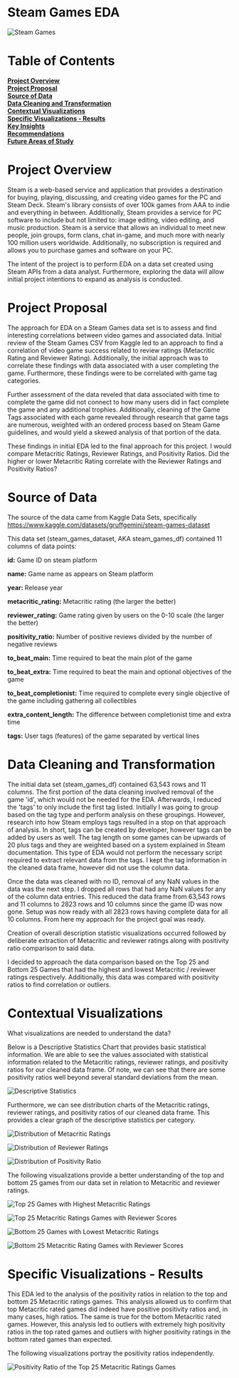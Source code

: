 # Steam Games EDA
![Steam Games](https://github.com/Jeremy-Amell/Steam-Games-EDA/blob/main/images/steam_games_logo.jpg)
# Table of Contents
**[__Project Overview__](#project-overview)**  
**[__Project Proposal__](#project-proposal)**  
**[__Source of Data__](#source-of-data)**  
**[__Data Cleaning and Transformation__](#data-cleaning-and-transformation)**  
**[__Contextual Visualizations__](#contextual-visualizations)**  
**[__Specific Visualizations - Results__](#specific-visualizations---results)**  
**[__Key Insights__](#key-insights)**  
**[__Recommendations__](#recommendations)**  
**[__Future Areas of Study__](#future-areas-of-study)**  

# Project Overview
Steam is a web-based service and application that provides a destination for buying, playing, discussing, and creating video games for the PC and Steam Deck. Steam's library consists of over 100k games from AAA to indie and everything in between. Additionally, Steam provides a service for PC software to include but not limited to:
image editing, video editing, and music production. Steam is a service that allows an individual to meet new people, join groups, form clans, chat in-game, and much more with nearly 100 million users worldwide. Additionally, no subscription is required and allows you to purchase games and software on your PC.

The intent of the project is to perform EDA on a data set created using Steam APIs from a data analyst. Furthermore, exploring the data will allow initial project intentions to expand as analysis is conducted. 

# Project Proposal
The approach for EDA on a Steam Games data set is to assess and find interesting correlations between video games and associated data. Initial review of the Steam Games CSV from Kaggle led to an approach to find a correlation of video game success related to review ratings (Metacritic Rating and Reviewer Rating). Additionally, the initial approach was to correlate these findings with data associated with a user completing the game. Furthermore, these findings were to be correlated with game tag categories. 

Further assessment of the data reveled that data associated with time to complete the game did not connect to how many users did in fact complete the game and any additional trophies. Additionally, cleaning of the Game Tags associated with each game revealed through research that game tags are numerous, weighted with an ordered process based on Steam Game guidelines, and would yield a skewed analysis of that portion of the data. 

These findings in initial EDA led to the final approach for this project. I would compare Metacritic Ratings, Reviewer Ratings, and Positivity Ratios. Did the higher or lower Metacritic Rating correlate with the Reviewer Ratings and Positivity Ratios? 

# Source of Data
The source of the data came from Kaggle Data Sets, specifically https://www.kaggle.com/datasets/gruffgemini/steam-games-dataset

This data set (steam_games_dataset, AKA steam_games_df) contained 11 columns of data points:  

**id:** Game ID on steam platform

**name:** Game name as appears on Steam platform  

**year:** Release year  

**metacritic_rating:** Metacritic rating (the larger the better)  

**reviewer_rating:** Game rating given by users on the 0-10 scale (the larger the better)  

**positivity_ratio:** Number of positive reviews divided by the number of negative reviews  

**to_beat_main:** Time required to beat the main plot of the game    

**to_beat_extra:** Time required to beat the main and optional objectives of the game  

**to_beat_completionist:** Time required to complete every single objective of the game including gathering all collectibles  

**extra_content_length:** The difference between completionist time and extra time

**tags:** User tags (features) of the game separated by vertical lines

# Data Cleaning and Transformation
The initial data set (steam_games_df) contained 63,543 rows and 11 columns. The first portion of the data cleaning involved removal of the game 'id', which would not be needed for the EDA. Afterwards, I reduced the 'tags' to only include the first tag listed. Initially I was going to group based on the tag type and perform analysis on these groupings. However, research into how Steam employs tags resulted in a stop on that approach of analysis. In short, tags can be created by developer, however tags can be added by users as well. The tag length on some games can be upwards of 20 plus tags and they are weighted based on a system explained in Steam documentation. This type of EDA would not perform the necessary script required to extract relevant data from the tags. I kept the tag information in the cleaned data frame, however did not use the column data. 

Once the data was cleaned with no ID, removal of any NaN values in the data was the next step. I dropped all rows that had any NaN values for any of the column data entries. This reduced the data frame from 63,543 rows and 11 columns to 2823 rows and 10 columns since the game ID was now gone. Setup was now ready with all 2823 rows having complete data for all 10 columns. From here my approach for the project goal was ready. 

Creation of overall description statistic visualizations occurred followed by deliberate extraction of Metacritic and reviewer ratings along with positivity ratio comparison to said data. 

I decided to approach the data comparison based on the Top 25 and Bottom 25 Games that had the highest and lowest Metacritic / reviewer ratings respectively. Additionally, this data was compared with positivity ratios to find correlation or outliers. 

# Contextual Visualizations
What visualizations are needed to understand the data?

Below is a Descriptive Statistics Chart that provides basic statistical information. We are able to see the values associated with statistical information related to the Metacritic ratings, reviewer ratings, and positivity ratios for our cleaned data frame.
Of note, we can see that there are some positivity ratios well beyond several standard deviations from the mean.

![Descriptive Statistics](https://github.com/Jeremy-Amell/Steam-Games-EDA/blob/main/images/descriptive_statistics_for_metacritc_reviewer_ratings_and_positivity_ratio.png)

Furthermore, we can see distribution charts of the Metacritic ratings, reviewer ratings, and positivity ratios of our cleaned data frame. This provides a clear graph of the descriptive statistics per category.

![Distribution of Metacritic Ratings](https://github.com/Jeremy-Amell/Steam-Games-EDA/blob/main/images/distribution_of_metacritic_ratings.png)

![Distribution of Reviewer Ratings](https://github.com/Jeremy-Amell/Steam-Games-EDA/blob/main/images/distribution_of_reviewer_ratings.png)

![Distribution of Positivity Ratio](https://github.com/Jeremy-Amell/Steam-Games-EDA/blob/main/images/distribution_of_positivity_ratios.png)

The following visualizations provide a better understanding of the top and bottom 25 games from our data set in relation to Metacritic and reviewer ratings. 

![Top 25 Games with Highest Metacritic Ratings](https://github.com/Jeremy-Amell/Steam-Games-EDA/blob/main/images/top_25_games_with_highest_metacritic_ratings_barchart.png)

![Top 25 Metacritic Ratings Games with Reviewer Scores](https://github.com/Jeremy-Amell/Steam-Games-EDA/blob/main/images/top_25_games_with_highest_reviewer_ratings_barchart.png)

![Bottom 25 Games with Lowest Metacritic Ratings](https://github.com/Jeremy-Amell/Steam-Games-EDA/blob/main/images/bottom_25_games_with_lowest_metacritic_ratings_barchart.png)

![Bottom 25 Metacritic Rating Games with Reviewer Scores](https://github.com/Jeremy-Amell/Steam-Games-EDA/blob/main/images/bottom_25_games_with_lowest_reviewer_ratings_barchart.png)

# Specific Visualizations - Results
This EDA led to the analysis of the positivity ratios in relation to the top and bottom 25 Metacritic ratings games. This analysis allowed us to confirm that top Metacritic rated games did indeed have positive positivity ratios and, in many cases, high ratios. The same is true for the bottom Metacritic rated games. However, this analysis led to outliers with extremely high positivity ratios in the top rated games and outliers with higher positivity ratings in the bottom rated games than expected. 

The following visualizations portray the positivity ratios independently.

![Positivity Ratio of the Top 25 Metacritic Ratings Games]()

